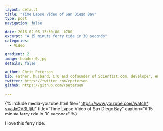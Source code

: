```yaml
---
layout: default
title: "Time Lapse Video of San Diego Bay"
type: post
navigation: false

date: 2016-02-06 15:50:00 -0700
excerpt: "A 15 minute ferry ride in 30 seconds"
categories:
  - Video

gradient: 2
image: header-0.jpg
details: false

author: Chris Petersen
bio: Father, husband, CTO and cofounder of Scientist.com, developer, entrepreneur and technologist.
twitter: https://twitter.com/cpetersen
github: https://github.com/cpetersen

---
```


{% include media-youtube.html file="https://www.youtube.com/watch?v=aJnOV3LIjiU" title="Time Lapse Video of San Diego Bay" caption="A 15 minute ferry ride in 30 seconds" %}

I love this ferry ride.

